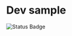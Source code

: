 # Dev sample

![Status Badge](https://github.com/ofindleyqw/sample/actions/workflows/sample.yml/badge.svg?branch=dev)
